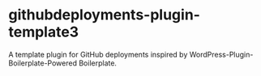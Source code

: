 # githubdeployments-plugin-template3
A template plugin for GitHub deployments inspired by WordPress-Plugin-Boilerplate-Powered Boilerplate.
